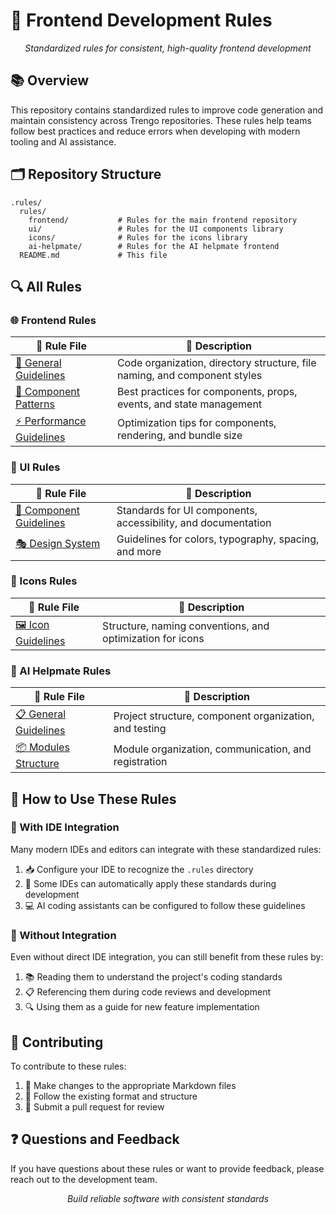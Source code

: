 # 📏 Frontend Development Rules

<div align="center">
  <p><em>Standardized rules for consistent, high-quality frontend development</em></p>
</div>

## 📚 Overview

This repository contains standardized rules to improve code generation and maintain consistency across Trengo repositories. These rules help teams follow best practices and reduce errors when developing with modern tooling and AI assistance.

## 🗂️ Repository Structure

```
.rules/
  rules/
    frontend/           # Rules for the main frontend repository
    ui/                 # Rules for the UI components library
    icons/              # Rules for the icons library
    ai-helpmate/        # Rules for the AI helpmate frontend
  README.md             # This file
```

## 🔍 All Rules

### 🌐 Frontend Rules

| 📄 Rule File                                                        | 📝 Description                                                            |
| ------------------------------------------------------------------- | ------------------------------------------------------------------------- |
| [📌 General Guidelines](./rules/frontend/00-general.mdc)            | Code organization, directory structure, file naming, and component styles |
| [🧩 Component Patterns](./rules/frontend/01-component-patterns.mdc) | Best practices for components, props, events, and state management        |
| [⚡ Performance Guidelines](./rules/frontend/02-performance.mdc)    | Optimization tips for components, rendering, and bundle size              |

### 🎨 UI Rules

| 📄 Rule File                                                      | 📝 Description                                                |
| ----------------------------------------------------------------- | ------------------------------------------------------------- |
| [🧱 Component Guidelines](./rules/ui/00-component-guidelines.mdc) | Standards for UI components, accessibility, and documentation |
| [🎭 Design System](./rules/ui/01-design-system.mdc)               | Guidelines for colors, typography, spacing, and more          |

### 🔣 Icons Rules

| 📄 Rule File                                               | 📝 Description                                            |
| ---------------------------------------------------------- | --------------------------------------------------------- |
| [🖼️ Icon Guidelines](./rules/icons/00-icon-guidelines.mdc) | Structure, naming conventions, and optimization for icons |

### 🤖 AI Helpmate Rules

| 📄 Rule File                                                           | 📝 Description                                         |
| ---------------------------------------------------------------------- | ------------------------------------------------------ |
| [📋 General Guidelines](./rules/ai-helpmate/00-general-guidelines.mdc) | Project structure, component organization, and testing |
| [📦 Modules Structure](./rules/ai-helpmate/01-modules.mdc)             | Module organization, communication, and registration   |

## 🚀 How to Use These Rules

### 🔌 With IDE Integration

Many modern IDEs and editors can integrate with these standardized rules:

1. 📥 Configure your IDE to recognize the `.rules` directory
2. 🔄 Some IDEs can automatically apply these standards during development
3. 💻 AI coding assistants can be configured to follow these guidelines

### 📖 Without Integration

Even without direct IDE integration, you can still benefit from these rules by:

1. 📚 Reading them to understand the project's coding standards
2. 📋 Referencing them during code reviews and development
3. 🔍 Using them as a guide for new feature implementation

## 🤝 Contributing

To contribute to these rules:

1. 📝 Make changes to the appropriate Markdown files
2. 📏 Follow the existing format and structure
3. 🔀 Submit a pull request for review

## ❓ Questions and Feedback

If you have questions about these rules or want to provide feedback, please reach out to the development team.

<div align="center">
  <p><em>Build reliable software with consistent standards</em></p>
</div>

